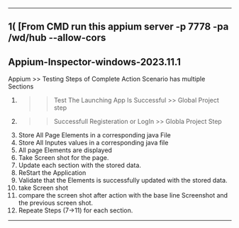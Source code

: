 ------------------------------------------------------------------------------------------------------
1( [From CMD run this
appium server -p 7778 -pa /wd/hub --allow-cors
------------------------------------------------------------------------------------------------------
Appium-Inspector-windows-2023.11.1
------------------------------------------------------------------------------------------------------

Appium >> Testing Steps of Complete Action Scenario has multiple Sections

1.  >> Test The Launching App Is Successful >> Global Project step
2.  >> Successfull Registeration or LogIn >> Globla Project Step
3. Store All Page Elements in a corresponding java File
4. Store All Inputes values in a corresponding java file
5.  All page Elements are displayed
6.  Take Screen shot for the page.
7.  Update each section with the stored data.
8. ReStart the Application
9. Validate that the Elements is successfully updated with the stored data.
10. take Screen shot
11. compare the screen shot after action with the base line Screenshot and the previous screen shot.
12. Repeate Steps (7->11) for each section. 
------------------------------------------------------------------------------------------------------ 
